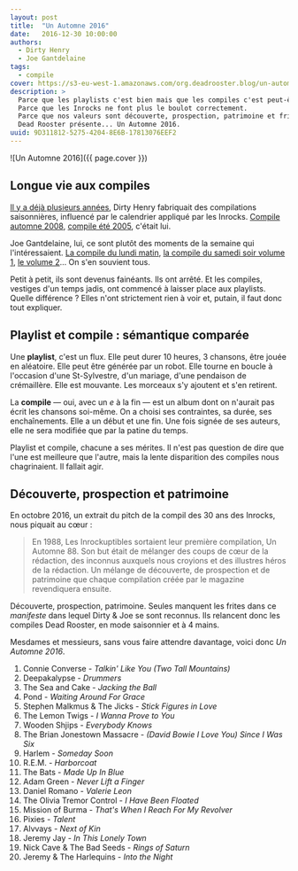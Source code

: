 ```yaml
---
layout: post
title:  "Un Automne 2016"
date:   2016-12-30 10:00:00
authors:
  - Dirty Henry
  - Joe Gantdelaine
tags:
  - compile
cover: https://s3-eu-west-1.amazonaws.com/org.deadrooster.blog/un-automne-2016.jpg
description: >
  Parce que les playlists c'est bien mais que les compiles c'est peut-être mieux.
  Parce que les Inrocks ne font plus le boulot correctement.
  Parce que nos valeurs sont découverte, prospection, patrimoine et frites.
  Dead Rooster présente... Un Automne 2016.
uuid: 9D311812-5275-4204-8E6B-17813076EEF2
---
```


![Un Automne 2016]({{ page.cover }})

## Longue vie aux compiles

[Il y a déjà plusieurs années][compilations], Dirty Henry fabriquait des
compilations saisonnières, influencé par le calendrier appliqué par les Inrocks.
[Compile automne 2008][automne-2008], [compile été 2005][ete-2005], c'était lui.

Joe Gantdelaine, lui, ce sont plutôt des moments de la semaine qui
l'intéressaient. [La compile du lundi matin][lundi-matin], [la compile du
samedi soir volume 1][samedi-soir-1], [le volume 2][samedi-soir-2]… On s'en souvient tous.

Petit à petit, ils sont devenus fainéants. Ils ont arrêté. Et les compiles,
vestiges d'un temps jadis, ont commencé à laisser place aux playlists. Quelle
différence ? Elles n'ont strictement rien à voir et, putain, il faut donc tout
expliquer.

## Playlist et compile : sémantique comparée

Une **playlist**, c'est un flux. Elle peut durer 10 heures, 3 chansons, être
jouée en aléatoire. Elle peut être générée par un robot. Elle tourne en boucle à
l'occasion d'une St-Sylvestre, d'un mariage, d'une pendaison de crémaillère.
Elle est mouvante. Les morceaux s'y ajoutent et s'en retirent.

La **compile** — oui, avec un *e* à la fin — est un album dont on n'aurait pas
écrit les chansons soi-même. On a choisi ses contraintes, sa durée, ses
enchaînements. Elle a un début et une fin. Une fois signée de ses auteurs, elle
ne sera modifiée que par la patine du temps.

Playlist et compile, chacune a ses mérites. Il n'est pas question de dire que
l'une est meilleure que l'autre, mais la lente disparition des compiles nous
chagrinaient. Il fallait agir.

## Découverte, prospection et patrimoine

En octobre 2016, un extrait du pitch de la compil des 30 ans des Inrocks, nous
piquait au cœur :

> En 1988, Les Inrockuptibles sortaient leur première compilation, Un Automne
> 88. Son but était de mélanger des coups de cœur de la rédaction, des
> inconnus auxquels nous croyions et des illustres héros de la rédaction. Un
> mélange de découverte, de prospection et de patrimoine que chaque compilation
> créée par le magazine revendiquera ensuite.

Découverte, prospection, patrimoine. Seules manquent les frites dans ce
*manifeste* dans lequel Dirty & Joe se sont reconnus. Ils relancent donc les
compiles Dead Rooster, en mode saisonnier et à 4 mains.

Mesdames et messieurs, sans vous faire attendre davantage, voici donc *Un
Automne 2016*.

<div id='automne-2016-playlist'
     class="dr-playlist"
     dr-spotify-id="65xZgjViHqBXVtecuyisTv"
     dr-spotify-user="guiguilele">
</div>

1. Connie Converse - *Talkin' Like You (Two Tall Mountains)*
1. Deepakalypse - *Drummers*
1. The Sea and Cake - *Jacking the Ball*
1. Pond - *Waiting Around For Grace*
1. Stephen Malkmus & The Jicks - *Stick Figures in Love*
1. The Lemon Twigs - *I Wanna Prove to You*
1. Wooden Shjips - *Everybody Knows*
1. The Brian Jonestown Massacre - *(David Bowie I Love You) Since I Was Six*
1. Harlem - *Someday Soon*
1. R.E.M. - *Harborcoat*
1. The Bats - *Made Up In Blue*
1. Adam Green - *Never Lift a Finger*
1. Daniel Romano - *Valerie Leon*
1. The Olivia Tremor Control - *I Have Been Floated*
1. Mission of Burma - *That's When I Reach For My Revolver*
1. Pixies - *Talent*
1. Alvvays - *Next of Kin*
1. Jeremy Jay - *In This Lonely Town*
1. Nick Cave & The Bad Seeds - *Rings of Saturn*
1. Jeremy & The Harlequins - *Into the Night*

[compilations]: http://www.deadrooster.org/-Les-compiles-
[automne-2008]: http://www.deadrooster.org/Compile-automne-2008
[ete-2005]: http://www.deadrooster.org/Compile-ete-2005
[lundi-matin]: http://www.deadrooster.org/La-compile-du-lundi-matin
[samedi-soir-1]: http://www.deadrooster.org/La-compile-du-samedi-soir-volume-1
[samedi-soir-2]: http://www.deadrooster.org/La-compile-du-samedi-soir-volume-2
